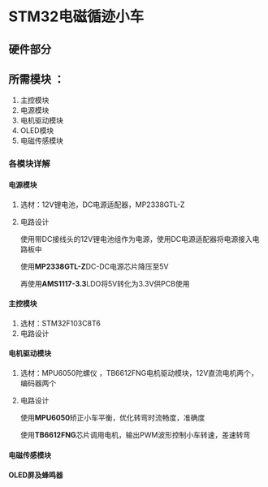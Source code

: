 # STM32电磁循迹小车

## 硬件部分

## 所需模块 ：
1. 主控模块
2. 电源模块
3. 电机驱动模块
5. OLED模块
6. 电磁传感模块

### 各模块详解

#### 电源模块
1. 选材：12V锂电池，DC电源适配器，MP2338GTL-Z
2. 电路设计
   
   使用带DC接线头的12V锂电池组作为电源，使用DC电源适配器将电源接入电路板中
   
   使用**MP2338GTL-Z**DC-DC电源芯片降压至5V
   
   再使用**AMS1117-3.3**LDO将5V转化为3.3V供PCB使用

#### 主控模块
1. 选材：STM32F103C8T6
2. 电路设计

   
#### 电机驱动模块
1. 选材：MPU6050陀螺仪 ，TB6612FNG电机驱动模块，12V直流电机两个，编码器两个
2. 电路设计

   使用**MPU6050**矫正小车平衡，优化转弯时流畅度，准确度

   使用**TB6612FNG**芯片调用电机，输出PWM波形控制小车转速，差速转弯

#### 电磁传感模块

#### OLED屏及蜂鸣器
   
   

